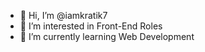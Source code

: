 - 👋 Hi, I’m @iamkratik7
- 👀 I’m interested in Front-End Roles
- 🌱 I’m currently learning Web Development

<!---
iamkratik7/iamkratik7 is a ✨ special ✨ repository because its `README.md` (this file) appears on your GitHub profile.
You can click the Preview link to take a look at your changes.
--->
